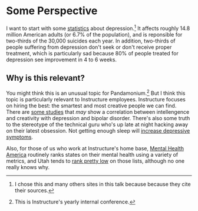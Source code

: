 # Some Perspective

I want to start with some [statistics][stats] about depression.[^1] It affects roughly 14.8 million American adults (or 6.7% of the population), and is reponsible for two-thirds of the 30,000 suicides each year. In addition, two-thirds of people suffering from depression don't seek or don't receive proper treatment, which is particularly sad because 80% of people treated for depression see improvement in 4 to 6 weeks.


## Why is this relevant?

You might think this is an unusual topic for Pandamonium.[^2] But I think this topic is particularly relevant to Instructure employees. Instructure focuses on hiring the best: the smartest and most creative people we can find. There are [some studies][smart-studies] that _may_ show a correlation between intellengence and creativity with depression and bipolar disorder. There's also some truth to the stereotype of the technical guru who's up late at night hacking away on their latest obsession. Not getting enough sleep will [increase depressive symptoms][sleep-depression].

Also, for those of us who work at Instructure's home base, [Mental Health America][mha] routinely ranks states on their mental health using a variety of metrics, and Utah tends to [rank pretty low][states] on those lists, although no one really knows why.

[^1]: I chose this and many others sites in this talk because because they cite their sources.
[^2]: This is Instructure's yearly internal conference.

[stats]: http://www.dbsalliance.org/site/PageServer?pagename=education_statistics_depression
[smart-studies]: http://brainblogger.com/2014/12/18/does-high-iq-increase-the-risk-of-depression-and-mental-disorders/
[sleep-depression]: http://www.journalsleep.org/ViewAbstract.aspx?pid=29319
[mha]: http://www.mentalhealthamerica.net/
[states]: http://www.mentalhealthamerica.net/issues/ranking-states
